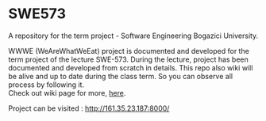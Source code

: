 # SWE573
A repository for the term project - Software Engineering Bogazici University.

WWWE (WeAreWhatWeEat) project is documented and developed for the term project of the lecture SWE-573. During the lecture, project has been documented and developed from scratch in details. This repo also wiki will be alive and up to date during the class term. So you can observe all process by following it.
<br> Check out wiki page for more, <a href="https://github.com/eniscoban/swe573/wiki">here</a>.

Project can be visited : http://161.35.23.187:8000/
